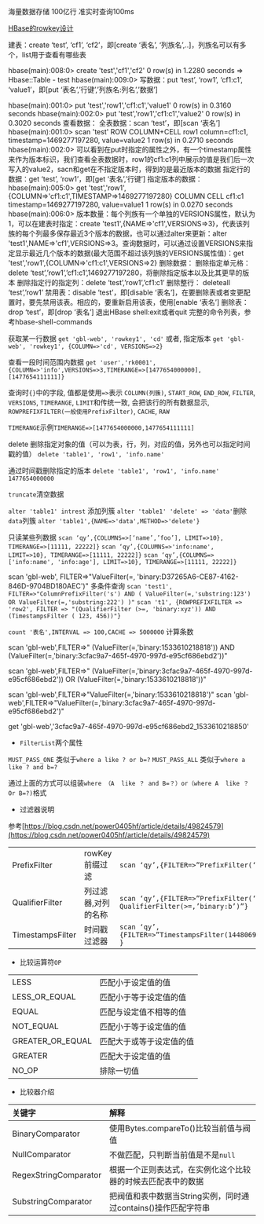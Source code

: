 海量数据存储 100亿行 准实时查询100ms

[HBase的rowkey设计](https://www.cnblogs.com/cxzdy/p/5118456.html)


[](https://juejin.im/entry/57981aef79bc44006654bb76)
建表：create ‘test’, ‘cf1’, ‘cf2’，即[create ‘表名’, ‘列族名’,..]，列族名可以有多个，list用于查看有哪些表

hbase(main):008:0> create 'test','cf1','cf2'
0 row(s) in 1.2280 seconds
=> Hbase::Table - test
hbase(main):009:0>
写数据：put ‘test’, ‘row1’, ‘cf1:c1’, ‘value1’，即[put ‘表名’,’行键’,’列族名:列名’,’数据’]

hbase(main):001:0> put 'test','row1','cf1:c1','value1'
0 row(s) in 0.3160 seconds
hbase(main):002:0> put 'test','row1','cf1:c1','value2'
0 row(s) in 0.3020 seconds
查看数据：
全表数据：scan ‘test’，即[scan ‘表名’]
hbase(main):001:0> scan 'test'
ROW                                            COLUMN+CELL
row1                                          column=cf1:c1, timestamp=1469277197280, value=value2
1 row(s) in 0.2710 seconds
hbase(main):002:0>
可以看到在put时指定的属性之外，有一个timestamp属性来作为版本标识，我们查看全表数据时，row1的cf1:c1列中展示的值是我们后一次写入的value2，sacn和get在不指定版本时，得到的是最近版本的数据
指定行的数据：get ‘test’, ‘row1’，即[get ‘表名’,’行键’]
指定版本的数据：
hbase(main):005:0> get 'test','row1',{COLUMN=>'cf1:c1',TIMESTAMP=>1469277197280}
COLUMN                                         CELL
cf1:c1                                        timestamp=1469277197280, value=value1
1 row(s) in 0.0270 seconds
hbase(main):006:0>
版本数量：每个列族有一个单独的VERSIONS属性，默认为1，可以在建表时指定：create 'test1',{NAME=>'cf1',VERSIONS=>3}，代表该列族的每个列最多保存最近3个版本的数据，也可以通过alter来更新：alter 'test1',NAME=>'cf1',VERSIONS=>3。查询数据时，可以通过设置VERSIONS来指定显示最近几个版本的数据(最大范围不超过该列族的VERSIONS属性值)：get 'test','row1',{COLUMN=>'cf1:c1',VERSIONS=>2}
删除数据：
删除指定单元格：delete ‘test’,’row1’,’cf1:c1’,1469277197280，将删除指定版本以及比其更早的版本
删除指定行的指定列：delete ‘test’,’row1’,’cf1:c1’
删除整行： deleteall ‘test’,’row1’
禁用表：disable ‘test’，即[disable ‘表名’]，在要删除表或者变更配置时，要先禁用该表。相应的，要重新启用该表，使用[enable ‘表名’]
删除表：drop ‘test’，即[drop ‘表名’]
退出HBase shell:exit或者quit
完整的命令列表，参考hbase-shell-commands

获取某一行数据
`get 'gbl-web', 'rowkey1', 'cd'`
或者, 指定版本
`get 'gbl-web', 'rowkey1', {COLUMN=>'cd', VERSIONS=>2}`

查看一段时间范围内数据
`get 'user','rk0001',{COLUMN=>'info',VERSIONS=>3,TIMERANGE=>[1477654000000],[1477654111111]}`

查询时`{}`中的字段, 值都是使用`=>`表示
`COLUMN(列簇)`, `START_ROW`, `END_ROW`, `FILTER`, `VERSIONS`, `TIMERANGE`, `LIMIT`和传统一致, 会把该行的所有数据显示, `ROWPREFIXFILTER(一般使用PrefixFilter)`,
`CACHE`, `RAW`

`TIMERANGE`示例`TIMERANGE=>[1477654000000,1477654111111]`

delete 删除指定对象的值（可以为表，行，列，对应的值，另外也可以指定时间戳的值）
`delete 'table1', 'row1', 'info.name'`

通过时间戳删除指定的版本
`delete 'table1', 'row1', 'info.name' 1477654000000`

`truncate`清空数据

`alter 'table1' intrest` 添加列簇
`alter 'table1' 'delete' => 'data'`删除`data`列簇
`alter 'table1',{NAME=>'data',METHOD=>'delete'}`

只读某些列数据
`scan ‘qy’,{COLUMNS=>[‘name’,’foo’], LIMIT=>10}, TIMERANGE=>[11111, 22222]}`
`scan ‘qy’,{COLUMNS=>'info:name', LIMIT=>10}, TIMERANGE=>[11111, 22222]}`
`scan ‘qy’,{COLUMNS=>['info:name', 'info:age'], LIMIT=>10}, TIMERANGE=>[11111, 22222]}`

scan 'gbl-web', FILTER=>"ValueFilter(=, 'binary:D37265A6-CE87-4162-846D-9704BD180AEC')"
多条件查询
`scan 'test1', FILTER=>"ColumnPrefixFilter('s') AND ( ValueFilter(=,'substring:123') OR ValueFilter(=,'substring:222') )"`
`scan 't1', {ROWPREFIXFILTER => 'row2', FILTER => "(QualifierFilter (>=, 'binary:xyz')) AND (TimestampsFilter ( 123, 456))"}`

`count '表名',INTERVAL => 100,CACHE => 5000000` 计算条数


scan 'gbl-web',FILTER=>" (ValueFilter(=,'binary:1533610218818')) AND (ValueFilter(=,'binary:3cfac9a7-465f-4970-997d-e95cf686ebd2'))"

scan 'gbl-web',FILTER=>" (ValueFilter(=,'binary:3cfac9a7-465f-4970-997d-e95cf686ebd2')) OR (ValueFilter(=,'binary:1533610218818'))"

scan 'gbl-web',FILTER=>"ValueFilter(=,'binary:1533610218818')"
scan 'gbl-web',FILTER=>"ValueFilter(=,'binary:3cfac9a7-465f-4970-997d-e95cf686ebd2')"

get 'gbl-web','3cfac9a7-465f-4970-997d-e95cf686ebd2_1533610218850'

- `FilterList`两个属性

`MUST_PASS_ONE` 类似于`where a like ? or b=?`
`MUST_PASS_ALL` 类似于`where a like ? and b=?`

通过上面的方式可以组装`where （A  like ？ and B=？）or（where A  like ？ Or B=?)`格式

- 过滤器说明

参考[https://blog.csdn.net/power0405hf/article/details/49824579](https://blog.csdn.net/power0405hf/article/details/49824579)

||||
|:--|:--|:--|
|PrefixFilter|rowKey前缀过滤|`scan ‘qy’,{FILTER=>”PrefixFilter(‘001’)”}`|
|QualifierFilter|列过滤器,对列的名称|`scan ‘qy’,{FILTER=>”PrefixFilter(‘t’) AND QualifierFilter(>=,’binary:b’)”}`|
|TimestampsFilter|时间戳过滤器|`scan ‘qy’,{FILTER=>”TimestampsFilter(1448069941270,1548069941230)” }`|




- 比较运算符`OP`

|||
|:-----|:------
|LESS|匹配小于设定值的值
|LESS_OR_EQUAL|匹配小于等于设定值的值
|EQUAL|匹配与设定值不相等的值
|NOT_EQUAL|匹配小于等于设定值的值
|GREATER_OR_EQUAL|匹配大于或等于设定值的值
|GREATER|匹配大于设定值的值
|NO_OP|排除一切值

- 比较器介绍

|关键字|解释|
|:--------|:---------|
|BinaryComparator|使用Bytes.compareTo()比较当前值与阀值
|NullComparator|不做匹配，只判断当前值是不是`null`|
|RegexStringComparator|根据一个正则表达式，在实例化这个比较器的时候去匹配表中的数据|
|SubstringComparator|把阀值和表中数据当String实例，同时通过contains()操作匹配字符串|

